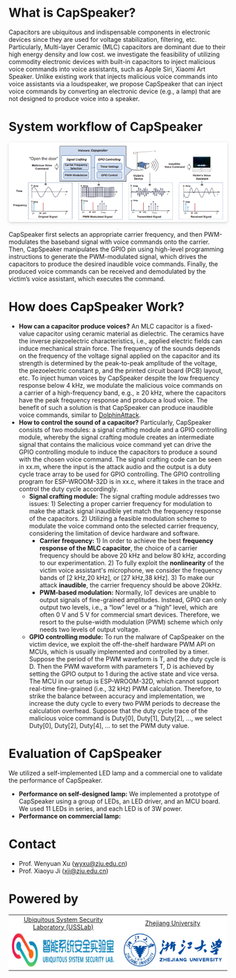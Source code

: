 # What is CapSpeaker?
Capacitors are ubiquitous and indispensable components in electronic devices since they are used for voltage stabilization, filtering, etc. Particularly, Multi-layer Ceramic (MLC) capacitors are dominant due to their high energy density and low cost. we investigate the feasibility of utilizing commodity electronic devices with built-in capacitors to inject malicious voice commands into voice assistants, such as Apple Siri, Xiaomi Art Speaker. Unlike existing work that injects malicious voice commands into voice assistants via a loudspeaker, we propose CapSpeaker that can inject voice commands by converting an electronic device (e.g., a lamp) that are not designed to produce voice into a speaker. 

# System workflow of CapSpeaker
<center>
    <img style="border-radius: 0.3125em;
    box-shadow: 0 2px 4px 0 rgba(34,36,38,.12),0 2px 10px 0 rgba(34,36,38,.08);" 
    src="./images/attack.png">
    <br>
    <div style="color:orange; border-bottom: 1px solid #d9d9d9;
    display: inline-block;
    color: #999;
    padding: 2px;"></div>
</center>
CapSpeaker first selects an appropriate carrier frequency, and then PWM-modulates the baseband signal with voice commands onto the carrier. Then, CapSpeaker manipulates the GPIO pin using high-level programming instructions to generate the PWM-modulated signal, which drives the capacitors to produce the desired inaudible voice commands. Finally, the produced voice commands can be received and demodulated by the victim’s voice assistant, which executes the command.

# How does CapSpeaker Work?
* **How can a capacitor produce voices?** An MLC capacitor is a fixed-value capacitor using ceramic material as dielectric. The ceramics have the inverse piezoelectric characteristics, i.e., applied electric fields can induce mechanical strain force. The frequency of the sounds depends on the frequency of the voltage signal applied on the capacitor and its strength is determined by the peak-to-peak amplitude of the voltage, the piezoelectric constant p, and the printed circuit board (PCB) layout, etc. To inject human voices by CapSpeaker despite the low frequency response below 4 kHz, we modulate the malicious voice commands on a carrier of a high-frequency band, e.g., ≥ 20 kHz, where the capacitors have the peak frequency response and produce a loud voice. The benefit of such a solution is that CapSpeaker can produce inaudible voice commands, similar to [DolphinAttack](https://github.com/USSLab/DolphinAttack).
* **How to control the sound of a capacitor?** Particularly, CapSpeaker consists of two modules: a signal crafting module and a GPIO controlling module, whereby the signal crafting module creates an intermediate signal that contains the malicious voice command yet can drive the GPIO controlling module to induce the capacitors to produce a sound with the chosen voice command. The signal crafting code can be seen in xx.m, where the input is the attack audio and the output is a duty cycle trace array to be used for GPIO controlling. The GPIO controlling program for ESP-WROOM-32D is in xx.c, where it takes in the trace and control the duty cycle accordingly.
  * **Signal crafting module:** The signal crafting module addresses two issues: 1) Selecting a proper carrier frequency for modulation to make the attack signal inaudible yet match the frequency response of the capacitors. 2) Utilizing a feasible modulation scheme to modulate the voice command onto the selected carrier frequency, considering the limitation of device hardware and software.
    * **Carrier frequency:** 1) In order to achieve the best **frequency response of the MLC capacitor**, the choice of a carrier frequency should be above 20 kHz and below 80 kHz, according to our experimentation. 2) To fully exploit the **nonlinearity** of the victim voice assistant's microphone, we consider the frequency bands of [2 kHz,20 kHz], or [27 kHz,38 kHz]. 3) To make our attack **inaudible**, the carrier frequency should be above 20kHz.
    * **PWM-based modulation:** Normally, IoT devices are unable to output signals of fine-grained amplitudes. Instead, GPIO can only output two levels, i.e., a “low” level or a “high” level, which are often 0 V and 5 V for commercial smart devices. Therefore, we resort to the pulse-width modulation (PWM) scheme which only needs two levels of output voltage.
  * **GPIO controlling module:** To run the malware of CapSpeaker on the victim device, we exploit the off-the-shelf hardware PWM API on MCUs, which is usually implemented and controlled by a timer. Suppose the period of the PWM waveform is T, and the duty cycle is D. Then the PWM waveform with parameters T, D is achieved by setting the GPIO output to 1 during the active state and vice versa. The MCU in our setup is ESP-WROOM-32D, which cannot support real-time fine-grained (i.e., 32 kHz) PWM calculation. Therefore, to strike the balance between accuracy and implementation, we increase the duty cycle to every two PWM periods to decrease the calculation overhead. Suppose that the duty cycle trace of the malicious voice command is Duty\[0\], Duty\[1\], Duty\[2\], ..., we select Duty\[0\], Duty\[2\], Duty\[4\], ... to set the PWM duty value.

# Evaluation of CapSpeaker
We utilized a self-implemented LED lamp and a commercial one to validate the performance of CapSpeaker.
* **Performance on self-designed lamp:** We implemented a prototype of CapSpeaker using a group of LEDs, an LED driver, and an MCU board. We used 11 LEDs in series, and each LED is of 3W power. 
* **Performance on commercial lamp:**

# Contact
* Prof. Wenyuan Xu (<wyxu@zju.edu.cn>)
* Prof. Xiaoyu Ji (<xji@zju.edu.cn>)

# Powered by

<table bgcolor="white">
<tr valign="middle">
<td width="50%" align="center" colspan="2">
 <a href="http://usslab.org">Ubiquitous System Security Laboratory (USSLab) 
</td>
<td width="50%" align="center" colspan="2">
  <a href="http://www.zju.edu.cn/english">Zhejiang University 
</td>
</tr>
<tr valign="middle">
<td width="50%" align="center" colspan="2">
  <a href="http://usslab.org"></a>
  <a href="http://usslab.org"><img 
src="./images/usslab_logo.png" height="80"></a>
</td>
<td width="50%" align="center" colspan="2">
  <a href="http://www.zju.edu.cn/english/"></a>
  <a href="http://www.zju.edu.cn/english/"><img 
src="./images/zju_logo.png" height="80"></a>
</td>
</tr>
</table>
